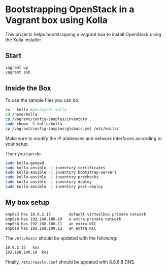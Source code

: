 # Bootstrapping OpenStack in a Vagrant box using Kolla

This projects helps bootstrapping a vagrant box to 
install OpenStack using the Kolla installer.

## Start

```sh
vagrant up
vagrant ssh
```

## Inside the Box

To use the sample files you can do:

```sh
su - kolla #password: kolla
cd /home/kolla
cp /vagrant/config-samples/inventory .
sudo chown -R kolla:kolla .
cp /vagrant/config-samples/globals.yml /etc/kolla/
```

Make sure to modify the IP addresses and network interfaces according to your setup.

Then you can do

```sh
sudo kolla-genpwd
sudo kolla-ansible -i inventory certificates
sudo kolla-ansible -i inventory bootstrap-servers
sudo kolla-ansible -i inventory prechecks
sudo kolla-ansible -i inventory deploy
sudo kolla-ansible -i inventory post-deploy
```

## My box setup

```sh
enp0s3 has 10.0.2.15		default virtualbox private network
enp0s8 has 192.168.100.10	a extra private network
enp0s8 has 192.168.100.11	an extra NIC
enp0s8 has 192.168.100.12	an extra NIC
```

The `/etc/hosts` should be updated with the following:

```sh
10.0.2.15	kos
192.168.100.10	kos
```

Finally, `/etc/resolv.conf` should be updated with 8.8.8.8 DNS.


